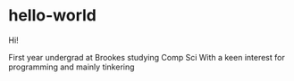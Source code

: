 # hello-world

Hi!

First year undergrad at Brookes studying Comp Sci
With a keen interest for programming and mainly tinkering
